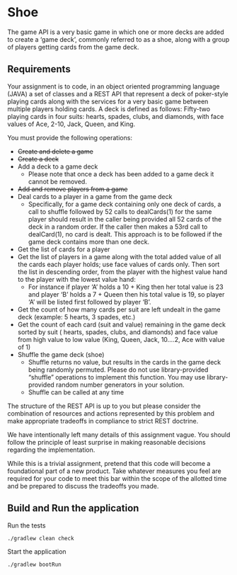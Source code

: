 # Shoe
The game API is a very basic game in which one or more decks are added to 
create a ‘game deck’, commonly referred to as a shoe, along with a group of 
players getting cards from the game deck. 

## Requirements

Your assignment is to code, in an object oriented programming language (JAVA) a set of classes and a REST API that 
represent a deck of poker-style playing cards along with the services for a very basic game between multiple players 
holding cards. A deck is defined as follows: Fifty-two playing cards in four suits: hearts, spades, clubs, and 
diamonds, with face values of Ace, 2-10, Jack, Queen, and King. 

You must provide the following operations: 
 
- ~~Create and delete a game~~ 
- ~~Create a deck~~ 
- Add a deck to a game deck 
    - Please note that once a deck has been added to a game deck it cannot be removed. 
- ~~Add and remove players from a game~~ 
- Deal cards to a player in a game from the game deck 
    - Specifically, for a game deck containing only one deck of cards, a call to shuffle followed by 52 calls to 
      dealCards(1) for the same player should result in the caller being provided all 52 cards of the deck in a random 
      order. If the caller then makes a 53rd call to dealCard(1), no card is dealt. This approach is to be followed if 
      the game deck contains more than one deck. 
- Get the list of cards for a player 
- Get the list of players in a game along with the total added value of all the cards each player holds; use face 
  values of cards only. Then sort the list in descending order, from the player with the highest value hand to the 
  player with the lowest value hand: 
    - For instance if player ‘A’ holds a 10 + King then her total value is 23 and player ‘B’ holds a 7 + Queen then his 
      total value is 19,  so player ‘A’ will be listed first followed by player ‘B’. 
- Get the count of how many cards per suit are left undealt in the game deck (example: 5 hearts, 3 spades, etc.) 
- Get the count of each card (suit and value) remaining in the game deck sorted by suit ( hearts, spades, clubs, 
  and diamonds) and face value from high value to low value (King, Queen, Jack, 10….2, Ace with value of 1) 
- Shuffle the game deck (shoe) 
    - Shuffle returns no value, but results in the cards in the game deck being randomly permuted. Please do not use 
      library-provided “shuffle” operations to implement this function. You may use library- provided random number 
      generators in your solution. 
    - Shuffle can be called at any time 
 
The structure of the REST API is up to you but please consider the combination of resources and actions represented by 
this problem and make appropriate tradeoffs in compliance to strict REST doctrine. 
 
We have intentionally left many details of this assignment vague. You should follow the principle of least surprise in 
making reasonable decisions regarding the implementation. 
 
While this is a trivial assignment, pretend that this code will become a foundational part of a new product. Take 
whatever measures you feel are required for your code to meet this bar within the scope of the allotted time and be 
prepared to discuss the tradeoffs you made.

## Build and Run the application

Run the tests
```
./gradlew clean check
``` 

Start the application
```
./gradlew bootRun
```